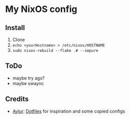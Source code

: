 # My NixOS config

## Install

1. Clone
2. `echo <yourHostname> > /etc/nixos/HOSTNAME`
3. `sudo nixos-rebuild --flake .# --impure`

## ToDo

- maybe try ags?
- maybe swaync

## Credits

- [Aylur](https://github.com/Aylur): [Dotfiles](https://github.com/Aylur/dotfiles) for inspiration and some copied configs
